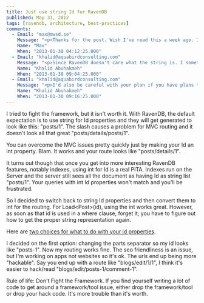 ```yaml
---
title: Just use string Id for RavenDB
published: May 31, 2012
tags: [ravendb, architecture, best-practices]
comments:
  - Email: "max@mwsd.se"
    Message: "<p>Thanks for the post. Wish I've read this a week ago. Int works great at first but for indexes its just not working out good at all. I'm switching back to strings and use an ToIntId extension for use when creating view model objects.</p>"
    Name: "Max"
    When: "2013-01-30 04:12:25.000"
  - Email: "khalid@aquabirdconsulting.com"
    Message: "<p>Since RavenDB doesn't care what the string is. I sometimes use a Guid or ShortGuid implementation for my ids. The nice part about using guids is you don't leak business knowledge out through your ids. Example below.</p><p>I signup for a service and see that I am Customer/1 or CreditCard/1 then that might scare me or let my competitors know where I am at in my conception. Also if you have a ballpark estimate of customers (Customer/2020) and the service charges $20/month per customer. Competitors might realize that my monthly income is $40,400.</p><p>These are things to keep in mind. If you ids are all used internally then I would just stick with the Id scheme that Raven gives you.</p><p>You do lose a feature by changing the seperator to -. If your id ends with a / then raven will put a number at the end for you. ex. \"customer/1/creditcard/\" would get a number.</p>"
    Name: "Khalid Abuhakmeh"
    When: "2013-01-30 09:04:25.000"
  - Email: "khalid@aquabirdconsulting.com"
    Message: "<p>I'd also be careful with your plan if you have plans to Shard your data. Sharding in RavenDB places the Shard key at the beginning of your Id. if USA was a shard, your key would look like \"USA/Customer/1\". Your extension method should be implemented in a way that can take that into account.</p>"
    Name: "Khalid Abuhakmeh"
    When: "2013-01-30 09:16:25.000"
---
```

I tried to fight the framework, but it isn't worth it. With RavenDB, the default expectation is to use string for Id properties and they will get generated to look like this: "posts/1". The slash causes a problem for MVC routing and it doesn't look all that great "posts/details/posts/1".

You can overcome the MVC issues pretty quickly just by making your Id an int property. Blam. It works and your route looks like "posts/details/1".

It turns out though that once you get into more interesting RavenDB features, notably indexes, using int for Id is a real PITA. Indexes run on the Server and the server still sees all the document as having Id as string list "posts/1". Your queries with int Id properties won't match and you'll be frustrated.

So I decided to switch back to string Id properties and then convert them to int for the routing. For Load&lt;Post&gt;(id), using the int works great. However, as soon as that id is used in a where clause, forget it; you have to figure out how to get the proper string representation again.

Here are [two choices for what to do with your id properties][ravenid]. 

I decided on the first option: changing the parts separator so my id looks like "posts-1". Now my routing works fine. The seo friendliness is an issue, but I'm working on apps not websites so it's ok. The urls end up being more "hackable". Say you end up with a route like "blogs/edit/1/1", I think it's easier to hack/read "blogs/edit/posts-1/comment-1".

Rule of life: Don't Fight the Framework. If you find yourself writing a lot of code to get around a framework/tool issue, either drop the framework/tool or drop your hack code. It's more trouble than it's worth.

[ravenid]: https://weblogs.asp.net/shijuvarghese/archive/2010/06/04/how-to-work-ravendb-id-with-asp-net-mvc-routes.aspx

